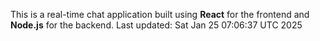 This is a real-time chat application built using **React** for the frontend and **Node.js** for the backend.
Last updated: Sat Jan 25 07:06:37 UTC 2025
